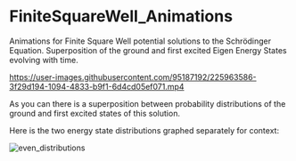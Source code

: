 # FiniteSquareWell_Animations
Animations for Finite Square Well potential solutions to the Schrödinger Equation. Superposition of the ground and first excited Eigen Energy States evolving with time.


https://user-images.githubusercontent.com/95187192/225963586-3f29d194-1094-4833-b9f1-6d4cd05ef071.mp4

As you can there is a superposition between probability distributions of the ground and first excited states of this solution.

Here is the two energy state distributions graphed separately for context:

![even_distributions](https://user-images.githubusercontent.com/95187192/225964128-0c4d9bf8-69ec-423a-b515-212e460a5ad1.png)
